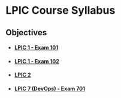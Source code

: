 # LPIC Course Syllabus

## Objectives

- #### [**LPIC 1 - Exam 101**](ojbectives/lpic1-exam101.md)

- #### [**LPIC 1 - Exam 102**](ojbectives/lpic1-exam102.md)

- #### [**LPIC 2**](ojbectives/lpic2.md)

- #### [**LPIC 7 (DevOps) - Exam 701**](ojbectives/lpic7-exam701.md)
